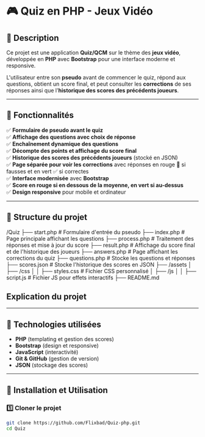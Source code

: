 # 🎮 Quiz en PHP - Jeux Vidéo

## 📜 Description
Ce projet est une application **Quiz/QCM** sur le thème des **jeux vidéo**, développée en **PHP** avec **Bootstrap** pour une interface moderne et responsive.

L'utilisateur entre son **pseudo** avant de commencer le quiz, répond aux questions, obtient un score final, et peut consulter les **corrections** de ses réponses ainsi que l'**historique des scores des précédents joueurs**.

---

## 🚀 Fonctionnalités
✅ **Formulaire de pseudo avant le quiz**  
✅ **Affichage des questions avec choix de réponse**  
✅ **Enchaînement dynamique des questions**  
✅ **Décompte des points et affichage du score final**  
✅ **Historique des scores des précédents joueurs** (stocké en JSON)  
✅ **Page séparée pour voir les corrections** avec réponses en rouge 🔴 si fausses et en vert ✅ si correctes  
✅ **Interface modernisée** avec **Bootstrap**  
✅ **Score en rouge si en dessous de la moyenne, en vert si au-dessus**  
✅ **Design responsive** pour mobile et ordinateur 


---

## 📂 Structure du projet

/Quiz ├── start.php  # Formulaire d'entrée du pseudo ├── index.php  # Page principale affichant les questions ├── process.php  # Traitement des réponses et mise à jour du score ├── result.php  # Affichage du score final et de l'historique des joueurs ├── answers.php  # Page affichant les corrections du quiz ├── questions.php  # Stocke les questions et réponses ├── scores.json  # Stocke l'historique des scores en JSON ├── /assets │ ├── /css │ │ ├── styles.css  # Fichier CSS personnalisé │ ├── /js │ │ ├── script.js  # Fichier JS pour effets interactifs ├── README.md

## Explication du projet


---

## 🎨 Technologies utilisées
- **PHP** (templating et gestion des scores)
- **Bootstrap** (design et responsive)
- **JavaScript** (interactivité)
- **Git & GitHub** (gestion de version)
- **JSON** (stockage des scores)

---

## 🔧 Installation et Utilisation
### **1️⃣ Cloner le projet**
```sh
git clone https://github.com/Flixbad/Quiz-php.git
cd Quiz
